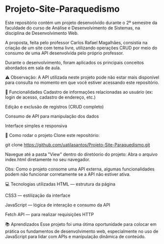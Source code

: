 # Projeto-Site-Paraquedismo
Este repositório contém um projeto desenvolvido durante o 2º semestre da faculdade do curso de Análise e Desenvolvimento de Sistemas, na disciplina de Desenvolvimento Web.

A proposta, feita pelo professor Carlos Rafael Magalhães, consistia na criação de um site com tema livre, utilizando operações CRUD por meio do consumo de uma API desenvolvida pelo próprio professor.

Durante o desenvolvimento, foram aplicados os principais conceitos abordados em sala de aula.

⚠️ Observação: A API utilizada neste projeto pode não estar mais disponível para consulta no momento em que você estiver acessando este repositório.

🔧 Funcionalidades
Cadastro de informações relacionadas ao usuário (ex: login de acesso, cadastro de endereço, etc.)

Edição e exclusão de registros (CRUD completo)

Consumo de API para manipulação dos dados

Interface simples e responsiva

🚀 Como rodar o projeto
Clone este repositório:

git clone https://github.com/uatilasantos/Projeto-Site-Paraquedismo.git

Navegue até a pasta "View" dentro do diretóorio do projeto:
Abra o arquivo index.html diretamente no seu navegador.

Obs: Como o projeto consome uma API externa, algumas funcionalidades podem não funcionar corretamente se a API não estiver ativa.

💻 Tecnologias utilizadas
HTML — estrutura da página

CSS3 — estilização da interface

JavaScript — lógica de interação e consumo da API

Fetch API — para realizar requisições HTTP

📚 Aprendizados
Esse projeto foi uma ótima oportunidade para colocar em prática os fundamentos de desenvolvimento web, especialmente no uso de JavaScript para lidar com APIs e manipulação dinâmica de conteúdo.